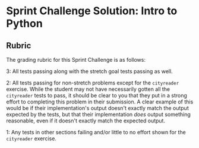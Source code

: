 #  Sprint Challenge Solution: Intro to Python

## Rubric

The grading rubric for this Sprint Challenge is as follows:

3: All tests passing along with the stretch goal tests passing as well.

2: All tests passing for non-stretch problems except for the `cityreader` exercise. While the student may not have necessarily gotten all the `cityreader` tests to pass, it should be clear to you that they put in a strong effort to completing this problem in their submission. A clear example of this would be if their implementation's output doesn't exactly match the output expected by the tests, but that their implementation _does_ output something reasonable, even if it doesn't exactly match the expected output. 

1: Any tests in other sections failing and/or little to no effort shown for the `cityreader` exercise.